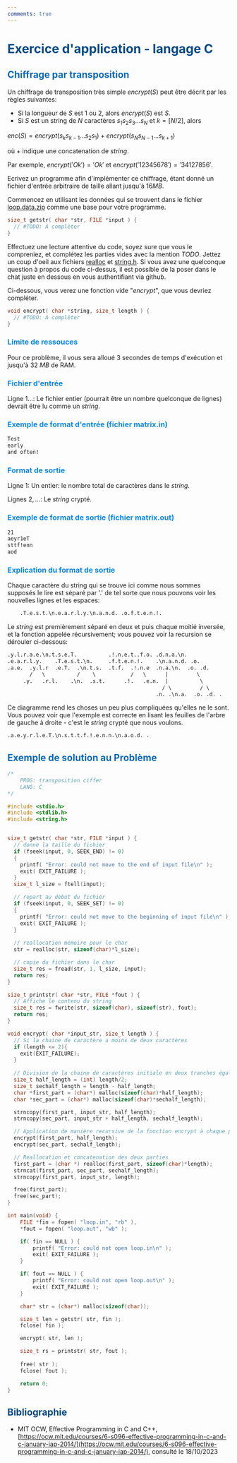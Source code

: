 ```yaml
---
comments: true
---
```


# <span style="color:#074b83">Exercice d'application - langage C</span>

## <span style="color:#0a69b7">Chiffrage par transposition</span>

Un chiffrage de transposition très simple $encrypt(S)$ peut être décrit par les règles suivantes:

* Si la longueur de $S$ est $1$ ou $2$, alors $encrypt(S)$ est $S$.
* Si $S$ est un string de $N$ caractères $s_{1}s_{2}s_{3}...s_{N}$ et $k = \left[N/2 \right]$, alors

$enc(S) = encrypt(s_{k}s_{k-1}...s_{2}s_{1}) + encrypt(s_{N}s_{N-1}...s_{k+1})$

où $+$ indique une concatenation de $string$.

Par exemple, $encrypt('Ok') = 'Ok'$ et $encrypt('12345678') = '34127856'$.

Ecrivez un programme afin d'implémenter ce chiffrage, étant donné un fichier d'entrée arbitraire de taille allant jusqu'à $16 MB$.  

Commencez en utilisant les données qui se trouvent dans le fichier [loop.data.zip](https://ocw.mit.edu/ans7870/6/6.S096/iap14/loop.data.zip) comme une base pour votre programme.

```c
size_t getstr( char *str, FILE *input ) {
  // #TODO: A complèter
}
```

Effectuez une lecture attentive du code, soyez sure que vous le compreniez, et complétez les parties vides avec la mention $TODO$. Jettez un coup d'oeil aux fichiers [realloc](http://www.cplusplus.com/reference/cstdlib/realloc/) et [string.h](http://www.cplusplus.com/reference/cstring/). Si vous avez une quelconque question à propos du code ci-dessus, il est possible de la poser dans le chat juste en dessous en vous authentifiant via github.

Ci-dessous, vous verez une fonction vide "$encrypt$", que vous devriez compléter.

```c
void encrypt( char *string, size_t length ) {
  // #TODO: A complèter
}
```

### <span style="color:#0c87eb">Limite de ressouces</span>

Pour ce problème, il vous sera alloué $3$ secondes de temps d'exécution et jusqu'à $32$ $MB$ de RAM.

### <span style="color:#0c87eb">Fichier d'entrée</span>

Ligne $1 ...$: Le fichier entier (pourrait être un nombre quelconque de lignes) devrait être lu comme un $string$.

### <span style="color:#0c87eb">Exemple de format d'entrée (fichier matrix.in)</span>

```txt
Test
early
and often!
```

### <span style="color:#0c87eb">Format de sortie</span>

Ligne $1$: Un entier: le nombre total de caractères dans le $string$.

Lignes $2, ...$: Le $string$ crypté.

### <span style="color:#0c87eb">Exemple de format de sortie (fichier matrix.out)</span>

```txt
21
aeyr1eT
sttf!enn
aod
```

### <span style="color:#0c87eb">Explication du format de sortie</span>

Chaque caractère du string qui se trouve ici comme nous sommes supposés le lire est séparé par '.' de tel sorte que nous pouvons voir les nouvelles lignes et les espaces:

```txt
    .T.e.s.t.\n.e.a.r.l.y.\n.a.n.d. .o.f.t.e.n.!.
```

Le $string$ est premièrement séparé en deux et puis chaque moitié inversée, et la fonction appelée récursivement; vous pouvez voir la recursion se dérouler ci-dessous:

```txt
.y.l.r.a.e.\n.t.s.e.T.          .!.n.e.t..f.o. .d.n.a.\n.
.e.a.r.l.y.    .T.e.s.t.\n.     .f.t.e.n.!.    .\n.a.n.d. .o.
.a.e.  .y.l.r  .e.T.  .\n.t.s.  .t.f.  .!.n.e  .n.a.\n.  .o. .d.
       /   \          /    \           /   \      |         \
     .y.   .r.l.    .\n.  .s.t.      .!.   .e.n.  |          \
                                                 / \         / \
                                               .n. .\n.a.  .o. .d. .
```

Ce diagramme rend les choses un peu plus compliquées qu'elles ne le sont. Vous pouvez voir que l'exemple est correcte en lisant les feuilles de l'arbre de gauche à droite - c'est le $string$ crypté que nous voulons.

```txt
.a.e.y.r.l.e.T.\n.s.t.t.f.!.e.n.n.\n.a.o.d. .
```

## <span style="color:#0a69b7">Exemple de solution au Problème</span>

```c
/*
    PROG: transposition ciffer
    LANG: C
*/

#include <stdio.h>
#include <stdlib.h>
#include <string.h>


size_t getstr( char *str, FILE *input ) {
  // donne la taille du fichier
  if (fseek(input, 0, SEEK_END) != 0)
  {
    printf( "Error: could not move to the end of input file\n" );
    exit( EXIT_FAILURE );
  }
  size_t l_size = ftell(input);

  // repart au debut du fichier
  if (fseek(input, 0, SEEK_SET) != 0)
  {
    printf( "Error: could not move to the beginning of input file\n" );
    exit( EXIT_FAILURE );
  } 
  
  // reallocation mémoire pour le char
  str = realloc(str, sizeof(char)*l_size);

  // copie du fichier dans le char
  size_t res = fread(str, 1, l_size, input);
  return res;
}

size_t printstr( char *str, FILE *fout ) {
  // Affiche le contenu du string
  size_t res = fwrite(str, sizeof(char), sizeof(str), fout);
  return res;
}

void encrypt( char *input_str, size_t length ) {
  // Si la chaine de caractère a moins de deux caractères
  if (length <= 2){
    exit(EXIT_FAILURE);
  }
  
  // Division de la chaine de caractères initiale en deux tranches égales
  size_t half_length = (int) length/2;
  size_t sechalf_length = length - half_length;
  char *first_part = (char*) malloc(sizeof(char)*half_length);
  char *sec_part = (char*) malloc(sizeof(char)*sechalf_length);

  strncopy(first_part, input_str, half_length);
  strncopy(sec_part, input_str + half_length, sechalf_length);

  // Application de manière recursive de la fonction encrypt à chaque partie
  encrypt(first_part, half_length);
  encrypt(sec_part, sechalf_length);

  // Reallocation et concatenation des deux parties
  first_part = (char *) realloc(first_part, sizeof(char)*length);
  strncat(first_part, sec_part, sechalf_length);
  strncopy(first_part, input_str, length);

  free(first_part);
  free(sec_part);
}

int main(void) {
    FILE *fin = fopen( "loop.in", "rb" ),
    *fout = fopen( "loop.out", "wb" );

    if( fin == NULL ) {
        printf( "Error: could not open loop.in\n" );
        exit( EXIT_FAILURE );
    }

    if( fout == NULL ) {
        printf( "Error: could not open loop.out\n" );
        exit( EXIT_FAILURE );
    }

    char* str = (char*) malloc(sizeof(char));

    size_t len = getstr( str, fin );
    fclose( fin );

    encrypt( str, len );

    size_t rs = printstr( str, fout );
    
    free( str );
    fclose( fout );

    return 0;
}
```

## <span style="color:#074b83">Bibliographie</span>

* MIT OCW, Effective Programming in C and C++, [https://ocw.mit.edu/courses/6-s096-effective-programming-in-c-and-c-january-iap-2014/](https://ocw.mit.edu/courses/6-s096-effective-programming-in-c-and-c-january-iap-2014/), consulté le 18/10/2023
